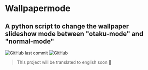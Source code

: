 # Wallpapermode
## A python script to change the wallpaper slideshow mode between "otaku-mode" and "normal-mode"

![GitHub last commit](https://img.shields.io/github/last-commit/joevtap/wallpapermode?color=%238152de)
![GitHub](https://img.shields.io/github/license/joevtap/wallpapermode?color=green)
> This project will be translated to english soon 🚧
